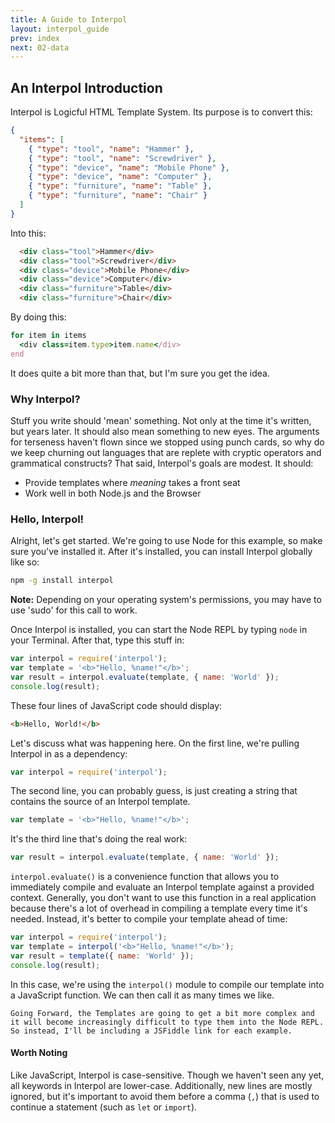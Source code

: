 ```yaml
---
title: A Guide to Interpol
layout: interpol_guide
prev: index
next: 02-data
---
```

## An Interpol Introduction
Interpol is Logicful HTML Template System.  Its purpose is to convert this:

```json
{
  "items": [
    { "type": "tool", "name": "Hammer" },
    { "type": "tool", "name": "Screwdriver" },
    { "type": "device", "name": "Mobile Phone" },
    { "type": "device", "name": "Computer" },
    { "type": "furniture", "name": "Table" },
    { "type": "furniture", "name": "Chair" }
  ]
}
```

Into this:

```html
  <div class="tool">Hammer</div>
  <div class="tool">Screwdriver</div>
  <div class="device">Mobile Phone</div>
  <div class="device">Computer</div>
  <div class="furniture">Table</div>
  <div class="furniture">Chair</div>
```

By doing this:

```ruby
for item in items
  <div class=item.type>item.name</div>
end
```

It does quite a bit more than that, but I'm sure you get the idea.

### Why Interpol?
Stuff you write should 'mean' something.  Not only at the time it's written, but years later.  It should also mean something to new eyes.  The arguments for terseness haven't flown since we stopped using punch cards, so why do we keep churning out languages that are replete with cryptic operators and grammatical constructs?  That said, Interpol's goals are modest.  It should:

  * Provide templates where *meaning* takes a front seat
  * Work well in both Node.js and the Browser

### Hello, Interpol!
Alright, let's get started.  We're going to use Node for this example, so make sure you've installed it.  After it's installed, you can install Interpol globally like so:

```bash
npm -g install interpol
```

**Note:** Depending on your operating system's permissions, you may have to use 'sudo' for this call to work.

Once Interpol is installed, you can start the Node REPL by typing `node` in your Terminal.  After that, type this stuff in:

```javascript
var interpol = require('interpol');
var template = '<b>"Hello, %name!"</b>';
var result = interpol.evaluate(template, { name: 'World' });
console.log(result);
```

These four lines of JavaScript code should display:

```html
<b>Hello, World!</b>
```

Let's discuss what was happening here.  On the first line, we're pulling Interpol in as a dependency:

```javascript
var interpol = require('interpol');
```

The second line, you can probably guess, is just creating a string that contains the source of an Interpol template.

```javascript
var template = '<b>"Hello, %name!"</b>';
```

It's the third line that's doing the real work:

```javascript
var result = interpol.evaluate(template, { name: 'World' });
```

`interpol.evaluate()` is a convenience function that allows you to immediately compile and evaluate an Interpol template against a provided context.  Generally, you don't want to use this function in a real application because there's a lot of overhead in compiling a template every time it's needed.  Instead, it's better to compile your template ahead of time:

```javascript
var interpol = require('interpol');
var template = interpol('<b>"Hello, %name!"</b>');
var result = template({ name: 'World' });
console.log(result);
```

In this case, we're using the `interpol()` module to compile our template into a JavaScript function.  We can then call it as many times we like.

    Going Forward, the Templates are going to get a bit more complex and it will become increasingly difficult to type them into the Node REPL.  So instead, I'll be including a JSFiddle link for each example.

#### Worth Noting
Like JavaScript, Interpol is case-sensitive.  Though we haven't seen any yet, all keywords in Interpol are lower-case.  Additionally, new lines are mostly ignored, but it's important to avoid them before a comma (`,`) that is used to continue a statement (such as `let` or `import`).
